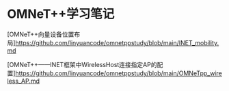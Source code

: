 # OMNeT++学习笔记

[OMNeT++向量设备位置布局]<https://github.com/linyuancode/omnetppstudy/blob/main/INET_mobility.md>

[OMNeT++——INET框架中WirelessHost连接指定AP的配置]<https://github.com/linyuancode/omnetppstudy/blob/main/OMNeTpp_wireless_AP.md>